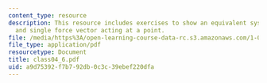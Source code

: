 ```yaml
---
content_type: resource
description: This resource includes exercises to show an equivalent system of a ?couple?
  and single force vector acting at a point.
file: /media/https%3A/open-learning-course-data-rc.s3.amazonaws.com/1-050-solid-mechanics-fall-2004/a9d75392f7b792db0c3c39ebef220dfa_class04_6.pdf
file_type: application/pdf
resourcetype: Document
title: class04_6.pdf
uid: a9d75392-f7b7-92db-0c3c-39ebef220dfa
---
```

